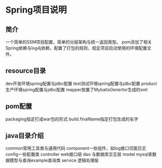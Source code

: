 # Spring项目说明

## 简介
一个简单的SSM项目配置，简单的分层架构与统一返回类型。
pom添加了相关Spring依赖与log4j依赖，配置了打包的规则，规定项目启动使用的环境配置文件。

## resource目录
dev开发环境spring配置与jdbc配置
test测试环境spring配置与jdbc配置
product生产环境spring配置与jdbc配置
mapper放置了MybatisGenertor生成的xml

## pom配置
packaging指定打成war包的形式
build.finalName指定打包生成的名字

## java目录介绍
common常用工具类与通用代码
component一些组件，如log接口切面日志
config一些配置类
controller web接口层
dao 与数据库交互层
model mysql表数据模型与查询example查询类
service 逻辑处理层